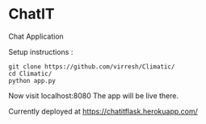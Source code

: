 # ChatIT
Chat Application

Setup instructions :
```
git clone https://github.com/virresh/Climatic/
cd Climatic/
python app.py
```

Now visit localhost:8080 
The app will be live there.

Currently deployed at https://chatitflask.herokuapp.com/

